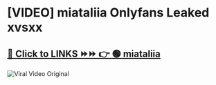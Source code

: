 
 # [VIDEO] miataliia Onlyfans Leaked xvsxx

## <h2><a href="https://clipsfans.com/miataliia&ref=git">🔗 Click to LINKS ⏩⏩ 👉 🟢 miataliia </a></h2>

<a href="https://clipsfans.com/miataliia&ref=git" rel="nofollow" data-target="animated-image.originalLink"><img src="https://i.ibb.co.com/xMMVF88/686577567.gif" alt="Viral Video Original" style="max-width: 100%; display: inline-block;" data-target="animated-image.originalImage"></a>

